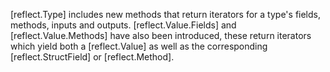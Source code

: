 [reflect.Type] includes new methods that return iterators for a type's fields, methods, inputs and outputs.
[reflect.Value.Fields] and [reflect.Value.Methods] have also been introduced, these return iterators which
yield both a [reflect.Value] as well as the corresponding [reflect.StructField] or [reflect.Method].
